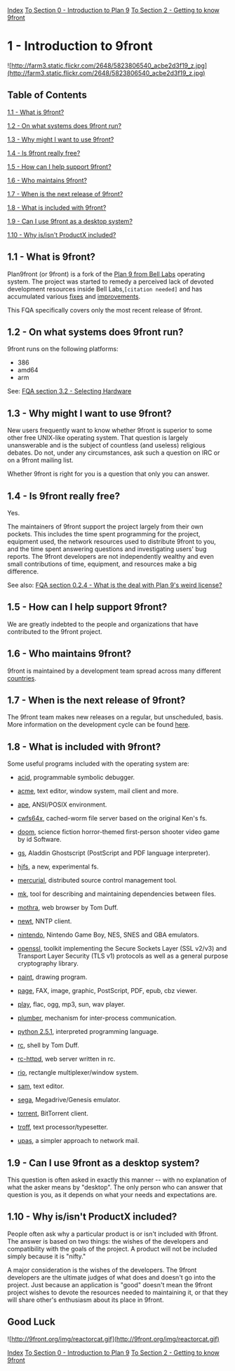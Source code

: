 [Index](fqa.md) [To Section 0 - Introduction to Plan 9](fqa0.md) [To Section 2 - Getting to know 9front](fqa2.md)

# 1 - Introduction to 9front #

![http://farm3.static.flickr.com/2648/5823806540_acbe2d3f19_z.jpg](http://farm3.static.flickr.com/2648/5823806540_acbe2d3f19_z.jpg)

## Table of Contents ##
[1.1 - What is 9front?](fqa1#1.1_-_What_is_9front?.md)

[1.2 - On what systems does 9front run?](fqa1#1.2_-_On_what_systems_does_9front_run?.md)

[1.3 - Why might I want to use 9front?](fqa1#1.3_-_Why_might_I_want_to_use_9front?.md)

[1.4 - Is 9front really free?](fqa1#1.4_-_Is_9front_really_free?.md)

[1.5 - How can I help support 9front?](fqa1#1.5_-_How_can_I_help_support_9front?.md)

[1.6 - Who maintains 9front?](fqa1#1.6_-_Who_maintains_9front?.md)

[1.7 - When is the next release of 9front?](fqa1#1.7_-_When_is_the_next_release_of_9front?.md)

[1.8 - What is included with 9front?](fqa1#1.8_-_What_is_included_with_9front?.md)

[1.9 - Can I use 9front as a desktop system?](fqa1#1.9_-_Can_I_use_9front_as_a_desktop_system?.md)

[1.10 - Why is/isn't ProductX included?](fqa1#1.10_-_Why_is/isn't_ProductX_included?.md)

## 1.1 - What is 9front? ##
Plan9front (or 9front) is a fork of the [Plan 9 from Bell Labs](http://plan9.bell-labs.com/plan9) operating system. The project was started to remedy a perceived lack of devoted development resources inside Bell Labs,`[citation needed]` and has accumulated various [fixes](http://code.google.com/p/plan9front/source/list) and [improvements](features.md).

This FQA specifically covers only the most recent release of 9front.

## 1.2 - On what systems does 9front run? ##
9front runs on the following platforms:

  * 386
  * amd64
  * arm

See: [FQA section 3.2 - Selecting Hardware](fqa3#3.2_-_Selecting_Hardware.md)

## 1.3 - Why might I want to use 9front? ##
New users frequently want to know whether 9front is superior to some other free UNIX-like operating system. That question is largely unanswerable and is the subject of countless (and useless) religious debates. Do not, under any circumstances, ask such a question on IRC or on a 9front mailing list.

Whether 9front is right for you is a question that only you can answer.

## 1.4 - Is 9front really free? ##
Yes.

The maintainers of 9front support the project largely from their own pockets. This includes the time spent programming for the project, equipment used, the network resources used to distribute 9front to you, and the time spent answering questions and investigating users' bug reports. The 9front developers are not independently wealthy and even small contributions of time, equipment, and resources make a big difference.

See also: [FQA section 0.2.4 - What is the deal with Plan 9's weird license?](fqa0#0.2.4_-_What_is_the_deal_with_Plan_9's_weird_license?.md)

## 1.5 - How can I help support 9front? ##
We are greatly indebted to the people and organizations that have contributed to the 9front project.

## 1.6 - Who maintains 9front? ##
9front is maintained by a development team spread across many different [countries](http://code.google.com/p/plan9front/people/list).

## 1.7 - When is the next release of 9front? ##
The 9front team makes new releases on a regular, but unscheduled, basis. More information on the development cycle can be found [here](http://code.google.com/p/plan9front/source/list).

## 1.8 - What is included with 9front? ##
Some useful programs included with the operating system are:

  * [acid](http://doc.cat-v.org/plan_9/4th_edition/papers/acidpaper), programmable symbolic debugger.

  * [acme](http://doc.cat-v.org/plan_9/4th_edition/papers/acme/), text editor, window system, mail client and more.

  * [ape](http://doc.cat-v.org/plan_9/4th_edition/papers/ape), ANSI/POSIX environment.

  * [cwfs64x](http://man.aiju.de/4/cwfs), cached-worm file server based on the original Ken's fs.

  * [doom](http://en.wikipedia.org/wiki/Doom_(video_game)), science fiction horror-themed first-person shooter video game by id Software.

  * [gs](http://man.aiju.de/1/gs), Aladdin Ghostscript (PostScript and PDF language interpreter).

  * [hjfs](http://man.aiju.de/4/hjfs), a new, experimental fs.

  * [mercurial](http://mercurial.selenic.com), distributed source control management tool.

  * [mk](http://doc.cat-v.org/plan_9/4th_edition/papers/mk), tool for describing and maintaining dependencies between files.

  * [mothra](http://man.aiju.de/1/mothra), web browser by Tom Duff.

  * [newt](http://man.aiju.de/1/newt), NNTP client.

  * [nintendo](http://man.aiju.de/1/nintendo), Nintendo Game Boy, NES, SNES and GBA emulators.

  * [openssl](http://www.openssl.org),  toolkit implementing the Secure Sockets Layer (SSL v2/v3) and Transport Layer Security (TLS v1) protocols as well as a general purpose cryptography library.

  * [paint](http://man.aiju.de/1/paint), drawing program.

  * [page](http://man.aiju.de/1/page), FAX, image, graphic, PostScript, PDF, epub, cbz viewer.

  * [play](http://man.aiju.de/1/play), flac, ogg, mp3, sun, wav player.

  * [plumber](http://doc.cat-v.org/plan_9/4th_edition/papers/plumb), mechanism for inter-process communication.

  * [python 2.5.1](http://python.org), interpreted programming language.

  * [rc](http://doc.cat-v.org/plan_9/4th_edition/papers/rc), shell by Tom Duff.

  * [rc-httpd](http://man.aiju.de/8/rc-httpd), web server written in rc.

  * [rio](http://man.aiju.de/1/rio), rectangle multiplexer/window system.

  * [sam](http://doc.cat-v.org/plan_9/4th_edition/papers/sam/), text editor.

  * [sega](http://man.aiju.de/1/sega), Megadrive/Genesis emulator.

  * [torrent](http://man.aiju.de/1/torrent), BitTorrent client.

  * [troff](http://doc.cat-v.org/plan_9/4th_edition/papers/troff/), text processor/typesetter.

  * [upas](http://doc.cat-v.org/bell_labs/upas_mail_system/), a simpler approach to network mail.

## 1.9 - Can I use 9front as a desktop system? ##
This question is often asked in exactly this manner -- with no explanation of what the asker means by "desktop". The only person who can answer that question is you, as it depends on what your needs and expectations are.

## 1.10 - Why is/isn't ProductX included? ##
People often ask why a particular product is or isn't included with 9front. The answer is based on two things: the wishes of the developers and compatibility with the goals of the project. A product will not be included simply because it is "nifty."

A major consideration is the wishes of the developers. The 9front developers are the ultimate judges of what does and doesn't go into the project. Just because an application is "good" doesn't mean the 9front project wishes to devote the resources needed to maintaining it, or that they will share other's enthusiasm about its place in 9front.

## Good Luck ##
![http://9front.org/img/reactorcat.gif](http://9front.org/img/reactorcat.gif)

[Index](fqa.md) [To Section 0 - Introduction to Plan 9](fqa0.md) [To Section 2 - Getting to know 9front](fqa2.md)